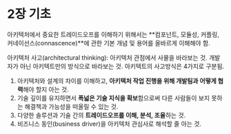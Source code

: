 # 2장 기초

아키텍처에서 중요한 트레이드오프를 이해하기 위해서는 **컴포넌트, 모듈성, 커플링, 커네이선스(connascence)**에 관한 기본 개념 및 용어를 올바르게 이해해야 함.

아키텍처 사고(architectural thinking): 아키텍처 관점에서 사물을 바라보는 것. 개발자가 아닌 아키텍트만의 방식으로 바라보는 것. 아키텍트의 사고방식은 4가지로 구분됨.

1. 아키텍처와 설계의 차이를 이해하고, **아키텍처 작업 진행을 위해 개발팀과 어떻게 협력**해야 할지 아는 것.
2. 기술 깊이를 유지하면서 **폭넓은 기술 지식을 확보**함으로써 다른 사람들이 보지 못하는 해결책과 가능성을 떠올릴 수 있는 것.
3. 다양한 솔루션과 기술 간의 **트레이드오프를 이해, 분석, 조율**하는 것.
4. 비즈니스 동인(business driver)을 아키텍처 관심사로 해석할 줄 아는 것.

